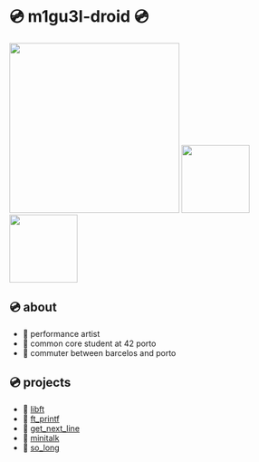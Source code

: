 # 💿 m1gu3l-droid 💿

<div id="header" align="left">
  <img src="https://media.giphy.com/media/ekBL4SQQBkwWhFIHrY/giphy.gif" width="300"/>
  <a href="https://github.com/m1gu3l-droid"></a>
  <img height="120" src="https://github-readme-stats.vercel.app/api?username=m1gu3l-droid&show_icons=true&theme=dark&include_all_commits=true&count_private=true"/>
  <img height="120" src="https://github-readme-stats.vercel.app/api/top-langs/?username=m1gu3l-droid&layout=compact&langs_count=7&theme=dark"/>
</div> 

## 💿 about
- 💾 performance artist 
- 💾 common core student at 42 porto
- 💾 commuter between barcelos and porto


## 💿 projects
- 💾 [libft](https://github.com/m1gu3l-droid/libft)
- 💾 [ft_printf](https://github.com/m1gu3l-droid/ft_printf)
- 💾 [get_next_line](https://github.com/m1gu3l-droid/get_next_line)
- 💾 [minitalk](https://github.com/m1gu3l-droid/minitalk)
- 💾 [so_long](https://github.com/m1gu3l-droid/so_long)


<!--
<div id="header" align="left">
  <img src="https://media.giphy.com/media/UDvlM48DtAoo0/giphy.gif" width="300"/>
</div>
-->
<!--
**m1gu3l-droid/m1gu3l-droid** is a ✨ _special_ ✨ repository because its `README.md` (this file) appears on your GitHub profile.

Here are some ideas to get you started:

- 🔭 I’m currently working on ...
- 🌱 I’m currently learning ...
- 👯 I’m looking to collaborate on ...
- 🤔 I’m looking for help with ...
- 💬 Ask me about ...
- 📫 How to reach me: ...
- 😄 Pronouns: ...
- ⚡ Fun fact: ...
-->
